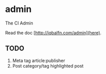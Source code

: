 # admin
The CI Admin

Read the doc [http://iqbalfn.com/admin](here).

## TODO

1. Meta tag article:publisher
2. Post category/tag highlighted post